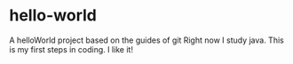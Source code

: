 # hello-world
A helloWorld project based on the guides of git
Right now I study java. This is my first steps in coding. I like it!
